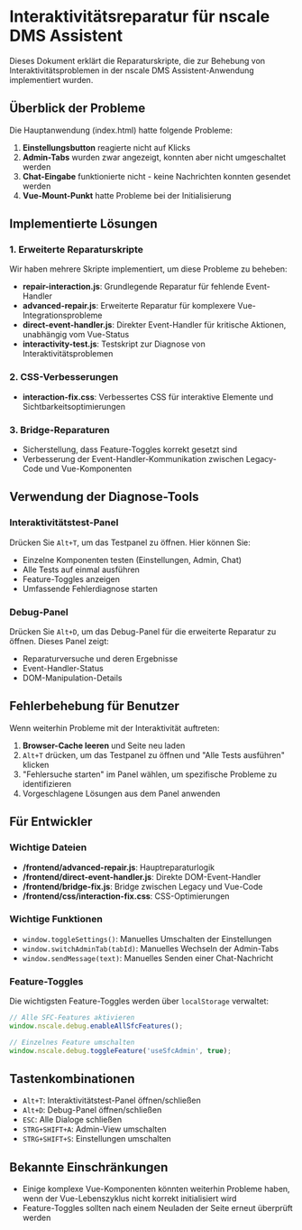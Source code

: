 # Interaktivitätsreparatur für nscale DMS Assistent

Dieses Dokument erklärt die Reparaturskripte, die zur Behebung von Interaktivitätsproblemen in der nscale DMS Assistent-Anwendung implementiert wurden.

## Überblick der Probleme

Die Hauptanwendung (index.html) hatte folgende Probleme:

1. **Einstellungsbutton** reagierte nicht auf Klicks
2. **Admin-Tabs** wurden zwar angezeigt, konnten aber nicht umgeschaltet werden
3. **Chat-Eingabe** funktionierte nicht - keine Nachrichten konnten gesendet werden
4. **Vue-Mount-Punkt** hatte Probleme bei der Initialisierung

## Implementierte Lösungen

### 1. Erweiterte Reparaturskripte

Wir haben mehrere Skripte implementiert, um diese Probleme zu beheben:

- **repair-interaction.js**: Grundlegende Reparatur für fehlende Event-Handler
- **advanced-repair.js**: Erweiterte Reparatur für komplexere Vue-Integrationsprobleme
- **direct-event-handler.js**: Direkter Event-Handler für kritische Aktionen, unabhängig vom Vue-Status
- **interactivity-test.js**: Testskript zur Diagnose von Interaktivitätsproblemen

### 2. CSS-Verbesserungen

- **interaction-fix.css**: Verbessertes CSS für interaktive Elemente und Sichtbarkeitsoptimierungen

### 3. Bridge-Reparaturen

- Sicherstellung, dass Feature-Toggles korrekt gesetzt sind
- Verbesserung der Event-Handler-Kommunikation zwischen Legacy-Code und Vue-Komponenten

## Verwendung der Diagnose-Tools

### Interaktivitätstest-Panel

Drücken Sie `Alt+T`, um das Testpanel zu öffnen. Hier können Sie:

- Einzelne Komponenten testen (Einstellungen, Admin, Chat)
- Alle Tests auf einmal ausführen
- Feature-Toggles anzeigen
- Umfassende Fehlerdiagnose starten

### Debug-Panel

Drücken Sie `Alt+D`, um das Debug-Panel für die erweiterte Reparatur zu öffnen. Dieses Panel zeigt:

- Reparaturversuche und deren Ergebnisse
- Event-Handler-Status
- DOM-Manipulation-Details

## Fehlerbehebung für Benutzer

Wenn weiterhin Probleme mit der Interaktivität auftreten:

1. **Browser-Cache leeren** und Seite neu laden
2. `Alt+T` drücken, um das Testpanel zu öffnen und "Alle Tests ausführen" klicken
3. "Fehlersuche starten" im Panel wählen, um spezifische Probleme zu identifizieren
4. Vorgeschlagene Lösungen aus dem Panel anwenden

## Für Entwickler

### Wichtige Dateien

- **/frontend/advanced-repair.js**: Hauptreparaturlogik
- **/frontend/direct-event-handler.js**: Direkte DOM-Event-Handler
- **/frontend/bridge-fix.js**: Bridge zwischen Legacy und Vue-Code
- **/frontend/css/interaction-fix.css**: CSS-Optimierungen

### Wichtige Funktionen

- `window.toggleSettings()`: Manuelles Umschalten der Einstellungen
- `window.switchAdminTab(tabId)`: Manuelles Wechseln der Admin-Tabs
- `window.sendMessage(text)`: Manuelles Senden einer Chat-Nachricht

### Feature-Toggles

Die wichtigsten Feature-Toggles werden über `localStorage` verwaltet:

```javascript
// Alle SFC-Features aktivieren
window.nscale.debug.enableAllSfcFeatures();

// Einzelnes Feature umschalten
window.nscale.debug.toggleFeature('useSfcAdmin', true);
```

## Tastenkombinationen

- `Alt+T`: Interaktivitätstest-Panel öffnen/schließen
- `Alt+D`: Debug-Panel öffnen/schließen
- `ESC`: Alle Dialoge schließen
- `STRG+SHIFT+A`: Admin-View umschalten
- `STRG+SHIFT+S`: Einstellungen umschalten

## Bekannte Einschränkungen

- Einige komplexe Vue-Komponenten könnten weiterhin Probleme haben, wenn der Vue-Lebenszyklus nicht korrekt initialisiert wird
- Feature-Toggles sollten nach einem Neuladen der Seite erneut überprüft werden